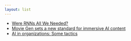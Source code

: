 ```yaml
---
layout: list
---
```


 - [Were RNNs All We Needed?](https://arxiv.org/pdf/2410.01201)
 - [Movie Gen sets a new standard for immersive AI content](https://ai.meta.com/research/movie-gen/)
 - [AI in organizations: Some tactics](https://www.oneusefulthing.org/p/ai-in-organizations-some-tactics)
